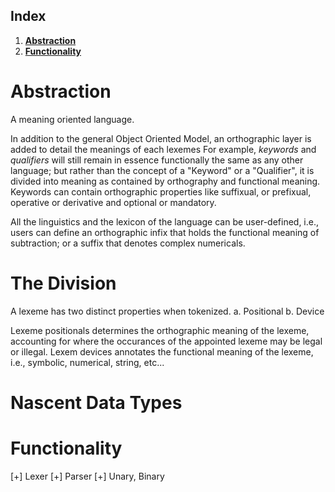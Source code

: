 ## Index
1. **[Abstraction](#meatloaf)**
2. **[Functionality](#functionality)**

# Abstraction
A meaning oriented language.

In addition to the general Object Oriented Model, an orthographic layer is added to detail the meanings of each lexemes
For example, *keywords* and *qualifiers* will still remain in essence functionally the same as any other language; but 
rather than the concept of a "Keyword" or a "Qualifier", it is divided into meaning as contained by orthography and functional
meaning. Keywords can contain orthographic properties like suffixual, or prefixual, operative or derivative 
and optional or mandatory.

All the linguistics and the lexicon of the language can be user-defined, i.e., users can define an orthographic
infix that holds the functional meaning of subtraction; or a suffix that denotes complex numericals.

# The Division
A lexeme has two distinct properties when tokenized. 
	a. Positional
	b. Device
	
Lexeme positionals determines the orthographic meaning of the lexeme, accounting for where the occurances of the appointed
lexeme may be legal or illegal. Lexem devices annotates the functional meaning of the lexeme, i.e., symbolic, numerical, 
string, etc...

# Nascent Data Types

# Functionality

[+] Lexer
[+] Parser
	[+] Unary, Binary